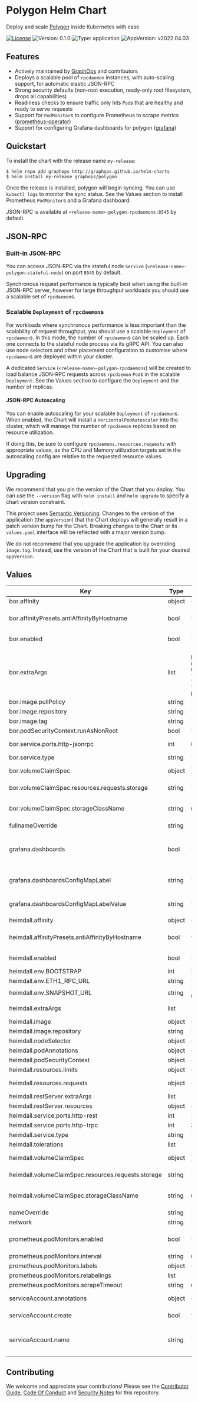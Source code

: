 # Polygon Helm Chart

Deploy and scale [Polygon](https://github.com/maticnetwork/) inside Kubernetes with ease

[![License](https://img.shields.io/badge/License-Apache%202.0-blue.svg)](https://opensource.org/licenses/Apache-2.0) ![Version: 0.1.0](https://img.shields.io/badge/Version-0.1.0-informational?style=flat-square) ![Type: application](https://img.shields.io/badge/Type-application-informational?style=flat-square) ![AppVersion: v2022.04.03](https://img.shields.io/badge/AppVersion-v2022.04.03-informational?style=flat-square)

## Features

- Actively maintained by [GraphOps](https://graphops.xyz) and contributors
- Deploys a scalable pool of `rpcdaemon` instances, with auto-scaling support, for automatic elastic JSON-RPC
- Strong security defaults (non-root execution, ready-only root filesystem, drops all capabilities)
- Readiness checks to ensure traffic only hits `Pod`s that are healthy and ready to serve requests
- Support for `PodMonitor`s to configure Prometheus to scrape metrics ([prometheus-operator](https://github.com/prometheus-operator/prometheus-operator))
- Support for configuring Grafana dashboards for polygon ([grafana](https://github.com/grafana/helm-charts/tree/main/charts/grafana))

## Quickstart

To install the chart with the release name `my-release`:

```console
$ helm repo add graphops http://graphops.github.io/helm-charts
$ helm install my-release graphops/polygon
```

Once the release is installed, polygon will begin syncing. You can use `kubectl logs` to monitor the sync status. See the Values section to install Prometheus `PodMonitor`s and a Grafana dashboard.

JSON-RPC is available at `<release-name>-polygon-rpcdaemons:8545` by default.

## JSON-RPC

### Built-in JSON-RPC

You can access JSON-RPC via the stateful node `Service` (`<release-name>-polygon-stateful-node`) on port `8545` by default.

Synchronous request performance is typically best when using the built-in JSON-RPC server, however for large throughput workloads you should use a scalable set of `rpcdaemon`s.

### Scalable `Deployment` of `rpcdaemon`s

For workloads where synchronous performance is less important than the scalability of request throughput, you should use a scalable `Deployment` of `rpcdaemon`s. In this mode, the number of `rpcdaemon`s can be scaled up. Each one connects to the stateful node process via its gRPC API. You can also use node selectors and other placement configuration to customise where `rpcdaemon`s are deployed within your cluster.

A dedicated `Service` (`<release-name>-polygon-rpcdaemons`) will be created to load balance JSON-RPC requests across `rpcdaemon` `Pod`s in the scalable `Deployment`. See the Values section to configure the `Deployment` and the number of replicas.

#### JSON-RPC Autoscaling

You can enable autoscaling for your scalable `Deployment` of `rpcdaemon`s. When enabled, the Chart will install a `HorizontalPodAutoscaler` into the cluster, which will manage the number of `rpcdaemon` replicas based on resource utilization.

If doing this, be sure to configure `rpcdaemons.resources.requests` with appropriate values, as the CPU and Memory utilization targets set in the autoscaling config are relative to the requested resource values.

## Upgrading

We recommend that you pin the version of the Chart that you deploy. You can use the `--version` flag with `helm install` and `helm upgrade` to specify a chart version constraint.

This project uses [Semantic Versioning](https://semver.org/). Changes to the version of the application (the `appVersion`) that the Chart deploys will generally result in a patch version bump for the Chart. Breaking changes to the Chart or its `values.yaml` interface will be reflected with a major version bump.

We do not recommend that you upgrade the application by overriding `image.tag`. Instead, use the version of the Chart that is built for your desired `appVersion`.

## Values

| Key | Type | Default | Description |
|-----|------|---------|-------------|
| bor.affinity | object | `{}` |  |
| bor.affinityPresets.antiAffinityByHostname | bool | `true` | Configure anti-affinity rules to prevent multiple Polygon instances on the same host |
| bor.enabled | bool | `true` | Enable creation of `StatefulSet` for Bor |
| bor.extraArgs | list | `["--http","--http.addr=0.0.0.0","--http.vhosts=*","--http.corsdomain=*","--http.port=8545","--http.api=eth,net,web3,txpool","--syncmode=full","--networkid=137","--miner.gasprice=30000000000","--miner.gaslimit=20000000","--miner.gastarget=20000000","--txpool.nolocals","--txpool.accountslots=16","--txpool.globalslots=32768","--txpool.accountqueue=16","--txpool.globalqueue=32768","--txpool.pricelimit=30000000000","--txpool.lifetime=1h30m0s","--maxpeers=200","--metrics","--pprof","--pprof.port=7071","--pprof.addr=0.0.0.0"]` | Additional CLI arguments to pass to Bor |
| bor.image.pullPolicy | string | `"IfNotPresent"` |  |
| bor.image.repository | string | `"maticnetwork/bor"` | Image for Bor |
| bor.image.tag | string | `"v0.2.16-beta2"` |  |
| bor.podSecurityContext.runAsNonRoot | bool | `false` |  |
| bor.service.ports.http-jsonrpc | int | `8545` | Service Port to expose JSON-RPC interface on |
| bor.service.type | string | `"ClusterIP"` |  |
| bor.volumeClaimSpec | object | `{"accessModes":["ReadWriteOnce"],"resources":{"requests":{"storage":"3Ti"}},"storageClassName":null}` | [PersistentVolumeClaimSpec](https://kubernetes.io/docs/reference/generated/kubernetes-api/v1.23/#persistentvolumeclaimspec-v1-core) for polygon storage |
| bor.volumeClaimSpec.resources.requests.storage | string | `"3Ti"` | The amount of disk space to provision for polygon |
| bor.volumeClaimSpec.storageClassName | string | `nil` | The storage class to use when provisioning a persistent volume for polygon |
| fullnameOverride | string | `""` |  |
| grafana.dashboards | bool | `false` | Enable creation of Grafana dashboards. [Grafana chart](https://github.com/grafana/helm-charts/tree/main/charts/grafana#grafana-helm-chart) must be configured to search this namespace, see `sidecar.dashboards.searchNamespace` |
| grafana.dashboardsConfigMapLabel | string | `"grafana_dashboard"` | Must match `sidecar.dashboards.label` value for the [Grafana chart](https://github.com/grafana/helm-charts/tree/main/charts/grafana#grafana-helm-chart) |
| grafana.dashboardsConfigMapLabelValue | string | `""` | Must match `sidecar.dashboards.labelValue` value for the [Grafana chart](https://github.com/grafana/helm-charts/tree/main/charts/grafana#grafana-helm-chart) |
| heimdall.affinity | object | `{}` |  |
| heimdall.affinityPresets.antiAffinityByHostname | bool | `true` | Configure anti-affinity rules to prevent multiple Polygon instances on the same host |
| heimdall.enabled | bool | `true` | Enable creation of `StatefulSet` for heimdall |
| heimdall.env.BOOTSTRAP | int | `1` |  |
| heimdall.env.ETH1_RPC_URL | string | `"http://eth-mainnet-0-erigon-rpcdaemons:8545"` |  |
| heimdall.env.SNAPSHOT_URL | string | `"https://matic-blockchain-snapshots.s3-accelerate.amazonaws.com/matic-mainnet/heimdall-snapshot-2022-04-30.tar.gz"` |  |
| heimdall.extraArgs | list | `[]` | Additional CLI arguments to pass to Heimdall |
| heimdall.image | object | `{"pullPolicy":"IfNotPresent","repository":"maticnetwork/heimdall","tag":"v0.2.9"}` | Number of heimdall replicas to run |
| heimdall.image.repository | string | `"maticnetwork/heimdall"` | Image for Bor |
| heimdall.nodeSelector | object | `{}` |  |
| heimdall.podAnnotations | object | `{}` | Annotations for the `Pod` |
| heimdall.podSecurityContext | object | `{"runAsNonRoot":false}` | Pod-wide security context |
| heimdall.resources.limits | object | `{}` |  |
| heimdall.resources.requests | object | `{"cpu":"500m","memory":"4Gi"}` | Requests must be specified if you are using autoscaling |
| heimdall.restServer.extraArgs | list | `[]` |  |
| heimdall.restServer.resources | object | `{}` |  |
| heimdall.service.ports.http-rest | int | `1317` |  |
| heimdall.service.ports.http-trpc | int | `26657` |  |
| heimdall.service.type | string | `"ClusterIP"` |  |
| heimdall.tolerations | list | `[]` |  |
| heimdall.volumeClaimSpec | object | `{"accessModes":["ReadWriteOnce"],"resources":{"requests":{"storage":"1Ti"}},"storageClassName":null}` | [PersistentVolumeClaimSpec](https://kubernetes.io/docs/reference/generated/kubernetes-api/v1.23/#persistentvolumeclaimspec-v1-core) for polygon storage |
| heimdall.volumeClaimSpec.resources.requests.storage | string | `"1Ti"` | The amount of disk space to provision for polygon |
| heimdall.volumeClaimSpec.storageClassName | string | `nil` | The storage class to use when provisioning a persistent volume for polygon |
| nameOverride | string | `""` |  |
| network | string | `"mainnet"` |  |
| prometheus.podMonitors.enabled | bool | `false` | Enable monitoring by creating `PodMonitor` CRDs ([prometheus-operator](https://github.com/prometheus-operator/prometheus-operator)) |
| prometheus.podMonitors.interval | string | `nil` |  |
| prometheus.podMonitors.labels | object | `{}` |  |
| prometheus.podMonitors.relabelings | list | `[]` |  |
| prometheus.podMonitors.scrapeTimeout | string | `nil` |  |
| serviceAccount.annotations | object | `{}` | Annotations to add to the service account |
| serviceAccount.create | bool | `true` | Specifies whether a service account should be created |
| serviceAccount.name | string | `""` | The name of the service account to use. If not set and create is true, a name is generated using the fullname template |

## Contributing

We welcome and appreciate your contributions! Please see the [Contributor Guide](/CONTRIBUTING.md), [Code Of Conduct](/CODE_OF_CONDUCT.md) and [Security Notes](/SECURITY.md) for this repository.